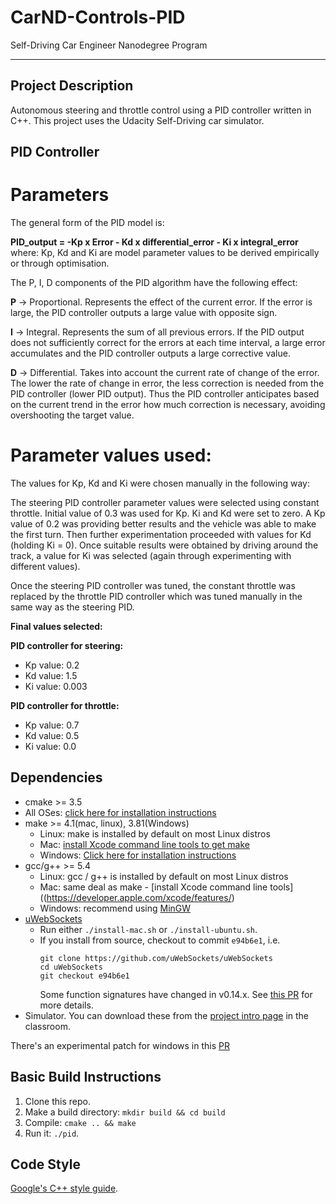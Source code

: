 # CarND-Controls-PID
Self-Driving Car Engineer Nanodegree Program

---


## Project Description

Autonomous steering and throttle control using a PID controller written in C++.
This project uses the Udacity Self-Driving car simulator. 

## PID Controller 

# Parameters

The general form of the PID model is:

**PID_output = -Kp x Error - Kd x differential_error - Ki x integral_error**
where:
Kp, Kd and Ki are model parameter values to be derived empirically or through optimisation.


The P, I, D components of the PID algorithm have the following effect:

**P** -> Proportional. Represents the effect of the current error. If the error is large, the PID controller outputs a large value with opposite sign. 

**I** -> Integral. Represents the sum of all previous errors. If the PID output does not sufficiently correct for the errors at each time interval, a large error accumulates and the PID controller outputs a large corrective value.

**D** -> Differential. Takes into account the current rate of change of the error. The lower the rate of change in error, the less correction is needed from the PID controller (lower PID output). Thus the PID controller anticipates based on the current trend in the error how much correction is necessary, avoiding overshooting the target value. 


# Parameter values used:
The values for Kp, Kd and Ki were chosen manually in the following way:

The steering PID controller parameter values were selected using constant throttle.
Initial value of 0.3 was used for Kp. Ki and Kd were set to zero. A Kp value of 0.2 was providing better results and the vehicle was able to make the first turn. 
Then further experimentation proceeded with values for Kd (holding Ki = 0). Once suitable results were obtained by driving around the track, a value for Ki was selected (again through experimenting with different values).

Once the steering PID controller was tuned, the constant throttle was replaced by the throttle PID controller which was tuned manually in the same way as the steering PID.

**Final values selected:** 

**PID controller for steering:**
* Kp value: 0.2
* Kd value: 1.5
* Ki value: 0.003

**PID controller for throttle:**
* Kp value: 0.7
* Kd value: 0.5
* Ki value: 0.0



## Dependencies

* cmake >= 3.5
 * All OSes: [click here for installation instructions](https://cmake.org/install/)
* make >= 4.1(mac, linux), 3.81(Windows)
  * Linux: make is installed by default on most Linux distros
  * Mac: [install Xcode command line tools to get make](https://developer.apple.com/xcode/features/)
  * Windows: [Click here for installation instructions](http://gnuwin32.sourceforge.net/packages/make.htm)
* gcc/g++ >= 5.4
  * Linux: gcc / g++ is installed by default on most Linux distros
  * Mac: same deal as make - [install Xcode command line tools]((https://developer.apple.com/xcode/features/)
  * Windows: recommend using [MinGW](http://www.mingw.org/)
* [uWebSockets](https://github.com/uWebSockets/uWebSockets)
  * Run either `./install-mac.sh` or `./install-ubuntu.sh`.
  * If you install from source, checkout to commit `e94b6e1`, i.e.
    ```
    git clone https://github.com/uWebSockets/uWebSockets 
    cd uWebSockets
    git checkout e94b6e1
    ```
    Some function signatures have changed in v0.14.x. See [this PR](https://github.com/udacity/CarND-MPC-Project/pull/3) for more details.
* Simulator. You can download these from the [project intro page](https://github.com/udacity/self-driving-car-sim/releases) in the classroom.

There's an experimental patch for windows in this [PR](https://github.com/udacity/CarND-PID-Control-Project/pull/3)

## Basic Build Instructions

1. Clone this repo.
2. Make a build directory: `mkdir build && cd build`
3. Compile: `cmake .. && make`
4. Run it: `./pid`. 



## Code Style

[Google's C++ style guide](https://google.github.io/styleguide/cppguide.html).




